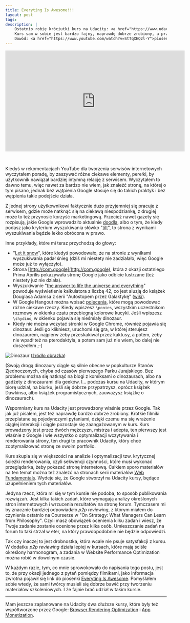 ```yaml
---
title: Everyting Is Awesome!!!
layout: post
tags: 
description: |
    Ostatnio robię króciutki kurs na Udacity: <a href="https://www.udacity.com/course/website-performance-optimization--ud884">Website Performance Optimization</a>.
    Kurs sam w sobie jest bardzo fajny, naprawdę dobrze zrobiony, a przy okazji widać w nim humorystyczne zacięcie Google.
    Dowód: <a href="https://www.youtube.com/watch?v=StTqXEQ2l-Y">piosenka</a> z Lego w roli głównej.
---
```



<iframe width="560" height="315" src="https://www.youtube.com/embed/StTqXEQ2l-Y" frameborder="0" allowfullscreen></iframe>

&nbsp;

Kiedyś w rekomentacjach YouTube dla tworzenia serwisów internetowych wyczytałem poradę, by zaszywać różne ciekawe elementy, perełki, by użytkownik nawiązał bardziej intymną relację z serwisem.
Wyczytałem to dawno temu, więc nawet za bardzo nie wiem, jak znaleźć stronę, na której o tym pisano, jednak bez wątpienia Google stosuje się do takich praktyk i bez wątpienia takie podejście działa.

Z jednej strony użytkownikowi faktycznie dużo przyjemniej się pracuje z serwisem, gdzie może natknąć się na ciekawą niespodziankę, z drugiej może to też przynosić korzyść marketingową.
Przecież nawet gazety się rozpisują, jakie Google wprowadziło aktualnie [doodla](https://www.google.com/doodles/?hl=pl]), albo o tym, że kiedy podasz jako kryterium wyszukiwania słówko "[tilt](https://www.google.pl/#q=tilt)", to strona z wynikami wyszukiwania będzie lekko obrócona w prawo.

Inne przykłady, które mi teraz przychodzą do głowy:

  * "[Let it snow](https://www.google.pl/#q=let+it+snow)", które kiedyś powodowało, że na stronie z wynikami wyszukiwania padał śnieg (dziś mi niestety nie zadziałało, więc Google może już to wyłączyło).
  * Strona [http://com.google](http://com.google), która z okazji ostatniego Prima Aprilis pokazywała stronę Google jako odbicie lustrzane (też niestety już nie działa).
  * Wyszukiwanie "[the answer to life the universe and everything](https://www.google.pl/#q=the+answer+to+life+the+universe+and+everything)" powoduje wyświetlenie kalkulatora z liczbą 42, co jest aluzją do książek Douglasa Adamsa z serii "Autostopem przez Galaktykę" ([wiki](https://pl.wikipedia.org/wiki/Wielkie_pytanie_o_%C5%BCycie,_wszech%C5%9Bwiat_i_ca%C5%82%C4%85_reszt%C4%99)).
  * W Google Hangout można wpisać [polecenia](http://www.droid-life.com/2013/05/17/here-are-the-easter-eggs-built-into-hangouts-ponies/), które mogą powodować różne ciekawe rzeczy. Kiedy wpiszesz ```\ponies```, wszystkim uczestnikom rozmowy w okienku czatu przebiegną kolorowe kucyki. Jeśli wpiszesz ```\shydino```, w okienku pojawia się nieśmiały dinozaur.
  * Kiedy nie można wczytać stronki w Google Chrome, również pojawia się dinozaur. Jeśli go klikniesz, uruchomi się gra, w której sterujesz dinozaurem, najpierw żeby przeskakiwał przez kaktusy, a potem, żeby nie wpadł też na pterodaktyla, a potem sam już nie wiem, bo dalej nie doszedłem ;-)

![Dinozaur](http://wp.streetwise.co/wp-content/blogs.dir/2/files/2014/09/Google-Chrome-Dinosaur-2.png) ([źródło obrazka](http://dcinno.streetwise.co/2014/09/27/google-chrome-dinosaur-video-game/))

(Swoją drogą dinozaury ciągle są silnie obecne w popkulturze Stanów Zjednoczonych, chyba od czasów pierwszego Parku Jurajskiego.
Bez problemu można się natknąć na blogi z komiksami o dinozaurach, albo na gadżety z dinozaurami dla geeków.
I... podczas kursu na Udacity, w którym biorę udział, na biurku, jeśli się dobrze przypatrzysz, oprócz książek Dawkinsa, albo książek programistycznych, zauważysz książkę o dinozaurach).

Wspomniany kurs na Udacity jest prowadzony właśnie przez Google. 
Tak jak już pisałem, jest też naprawdę bardzo dobrze zrobiony.
Krótkie filmiki przeplatane są pojedynczymi pytaniami, dzięki czemu ma się wrażenie ciągłej interakcji i ciągle pozostaje się zaangażowanym w kurs.
Kurs prowadzony jest przez dwóch mężczyzn, mistrza i adepta, ten pierwszy jest właśnie z Google i wie wszystko o optymalizacji wczytywania i renderowania strony, ten drugi to pracownik Udacity, który chce zoptymalizować stronę ze swoim portfolio.

Kurs skupia się w większości na analizie i optymalizacji tzw. krytycznej ścieżki renderowania, czyli sekwencji czynności, które musi wykonać przeglądarka, żeby pokazać stronę internetową.
Całkiem sporo materiałów na ten temat można też znaleźć na stronach serii materiałów [Web Fundamentals](https://developers.google.com/web/fundamentals/performance/critical-rendering-path/).
Wydeje się, że Google stworzył na Udacity kursy, będące uzupełnieniem tych materiałów.

Jedyna rzecz, która mi się w tym kursie nie podoba, to sposób publikowania rozwiązań.
Jest kilka takich zadań, które wymagają analizy określonych stron internetowych i wrzucenia rezultatów na stronę forum.
Tymczasem mi by znacznie bardziej odpowiadało _p2p reviewing_, z którym miałem do czynienia ostatnio na Courserze w "On Strategy: What Managers Can Learn from Philosophy".
Czyli masz obowiązek ocenienia kilku zadań i wiesz, że Twoje zadanie zostanie ocenione przez kilka osób.
Umieszczanie zadań na forum to taki strzał w eter, na który prawdopodobnie nie będzie odpowiedzi.

Tak czy inaczej to jest drobnostka, która wcale nie psuje satysfakcji z kursu.
W dodatku _p2p reviewing_ działa lepiej w kursach, które mają ściśle określony harmonogram, a zadania w Website Performance Optimization można robić w dowolnym czasie.

W każdym razie, tym, co mnie sprowokowało do napisania tego postu, jest to, że przy okazji jednego z pytań pomiędzy filmikami, jako informacja zwrotna pojawił się link do piosenki [Everyting Is Awesome](https://www.youtube.com/watch?v=StTqXEQ2l-Y). Pomyślałem sobie wtedy, że sami twórcy musieli się dobrze bawić przy tworzeniu materiałów szkoleniowych. I że fajnie brać udział w takim kursie.

***

Mam jeszcze zaplanowane na Udacity dwa dłuższe kursy, które były też współtworzone przez Google: [Browser Rendering Optimization](https://www.udacity.com/course/browser-rendering-optimization--ud860) i [App Monetization](https://www.udacity.com/course/app-monetization--ud518).







